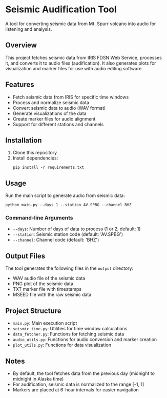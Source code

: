 # Seismic Audification Tool

A tool for converting seismic data from Mt. Spurr volcano into audio for listening and analysis.

## Overview

This project fetches seismic data from IRIS FDSN Web Service, processes it, and converts it to audio files (audification). It also generates plots for visualization and marker files for use with audio editing software.

## Features

- Fetch seismic data from IRIS for specific time windows
- Process and normalize seismic data
- Convert seismic data to audio (WAV format)
- Generate visualizations of the data
- Create marker files for audio alignment
- Support for different stations and channels

## Installation

1. Clone this repository
2. Install dependencies:
   ```
   pip install -r requirements.txt
   ```

## Usage

Run the main script to generate audio from seismic data:

```
python main.py --days 1 --station AV.SPBG --channel BHZ
```

### Command-line Arguments

- `--days`: Number of days of data to process (1 or 2, default: 1)
- `--station`: Seismic station code (default: 'AV.SPBG')
- `--channel`: Channel code (default: 'BHZ')

## Output Files

The tool generates the following files in the `output` directory:

- WAV audio file of the seismic data
- PNG plot of the seismic data
- TXT marker file with timestamps
- MSEED file with the raw seismic data

## Project Structure

- `main.py`: Main execution script
- `seismic_time.py`: Utilities for time window calculations
- `data_fetcher.py`: Functions for fetching seismic data
- `audio_utils.py`: Functions for audio conversion and marker creation
- `plot_utils.py`: Functions for data visualization

## Notes

- By default, the tool fetches data from the previous day (midnight to midnight in Alaska time)
- For audification, seismic data is normalized to the range [-1, 1]
- Markers are placed at 6-hour intervals for easier navigation 
